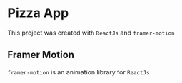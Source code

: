 # Pizza App 

This project was created with ``ReactJs`` and ``framer-motion``

## Framer Motion

``framer-motion`` is an animation library for ``ReactJs``


